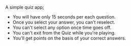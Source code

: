 A simple quiz app;
-  You will have only 15 seconds per each question.
-  Once you select your answer, you can't reselect.
-  You can't select any option once time goes off.
-  You can't exit from the Quiz while you're playing.
-  You'll get points on the basis of your correct answers.
